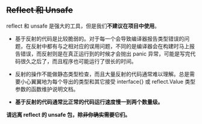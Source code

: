 ## ~~Reflect 和 Unsafe~~

reflect 和 unsafe 是强大的工具，但是我们**不建议在项目中使用**。

- 基于反射的代码是比较脆弱的。对于每一个会导致编译器报告类型错误的问题，在反射中都有与之相对应的误用问题，不同的是编译器会在构建时马上报告错误，而反射则是在真正运行到的时候才会抛出 panic 异常，可能是写完代码很久之后了，而且程序也可能运行了很长的时间。

- 反射的操作不能做静态类型检查，而且大量反射的代码通常难以理解。总是需要小心翼翼地为每个导出的类型和其它接受 interface{} 或 reflect.Value 类型参数的函数维护说明文档。

- **基于反射的代码通常比正常的代码运行速度慢一到两个数量级。**

**请远离 reflect 的 unsafe 包，~~除非你确实需要它们~~。**
